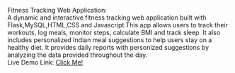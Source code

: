 Fitness Tracking Web Application:
<br>
A dynamic and interactive fitness tracking web application built with Flask,MySQL,HTML,CSS and Javascript.This app allows users to track their workouts, log meals, monitor steps, calculate BMI and track sleep.
It also includes personalized Indian meal suggestions to help users stay on a healthy diet. It provides daily reports with personized suggestions by analyzing the data provided throughout the day.
<br>
Live Demo Link: <a href="https://245124733172.pythonanywhere.com/">Click Me!</a>

